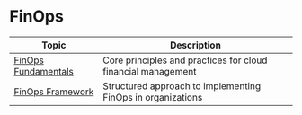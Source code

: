 
# FinOps

| Topic                                                 | Description                                      |
|------------------------                               |--------------------------------------------------|
| [FinOps Fundamentals](finops-fundamentals.md)         | Core principles and practices for cloud financial management |
| [FinOps Framework](finops-foundation-framework.md)    | Structured approach to implementing FinOps in organizations |